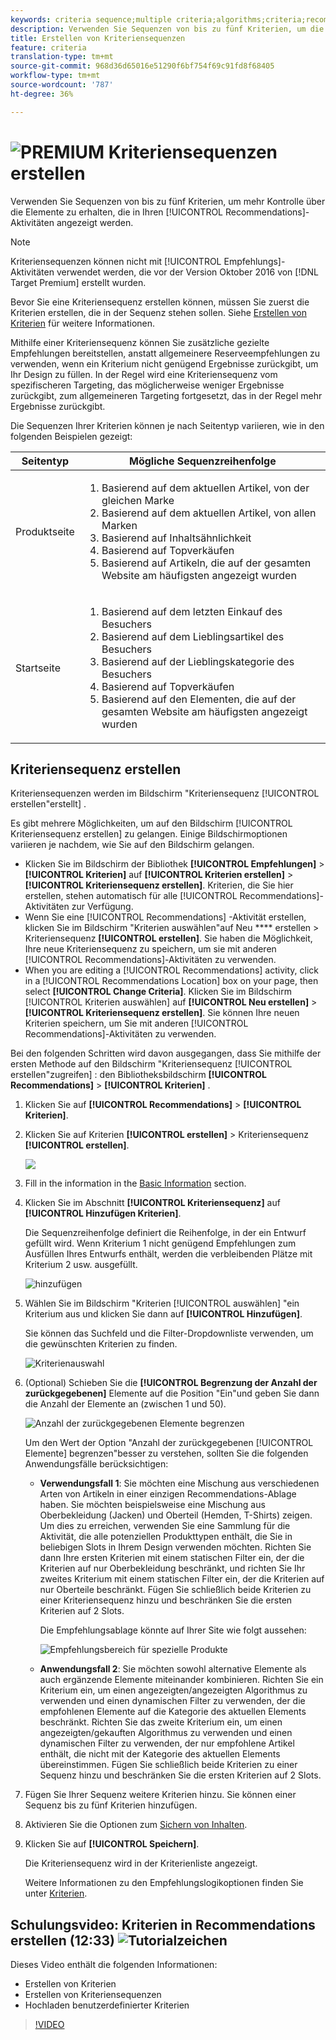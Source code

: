 ```yaml
---
keywords: criteria sequence;multiple criteria;algorithms;criteria;recommendations criteria;sequence;limit number of items returned
description: Verwenden Sie Sequenzen von bis zu fünf Kriterien, um die Elemente, die in Ihren Adobe Target Recommendations-Aktivitäten angezeigt werden, besser zu kontrollieren.
title: Erstellen von Kriteriensequenzen
feature: criteria
translation-type: tm+mt
source-git-commit: 968d36d65016e51290f6bf754f69c91fd8f68405
workflow-type: tm+mt
source-wordcount: '787'
ht-degree: 36%

---
```



# ![PREMIUM](/help/assets/premium.png) Kriteriensequenzen erstellen

Verwenden Sie Sequenzen von bis zu fünf Kriterien, um mehr Kontrolle über die Elemente zu erhalten, die in Ihren [!UICONTROL Recommendations]-Aktivitäten angezeigt werden.

>[!NOTE]
>
>Kriteriensequenzen können nicht mit [!UICONTROL Empfehlungs]-Aktivitäten verwendet werden, die vor der Version Oktober 2016 von [!DNL Target Premium] erstellt wurden.

Bevor Sie eine Kriteriensequenz erstellen können, müssen Sie zuerst die Kriterien erstellen, die in der Sequenz stehen sollen. Siehe [Erstellen von Kriterien](/help/c-recommendations/c-algorithms/create-new-algorithm.md) für weitere Informationen.

Mithilfe einer Kriteriensequenz können Sie zusätzliche gezielte Empfehlungen bereitstellen, anstatt allgemeinere Reserveempfehlungen zu verwenden, wenn ein Kriterium nicht genügend Ergebnisse zurückgibt, um Ihr Design zu füllen. In der Regel wird eine Kriteriensequenz vom spezifischeren Targeting, das möglicherweise weniger Ergebnisse zurückgibt, zum allgemeineren Targeting fortgesetzt, das in der Regel mehr Ergebnisse zurückgibt.

Die Sequenzen Ihrer Kriterien können je nach Seitentyp variieren, wie in den folgenden Beispielen gezeigt:

| Seitentyp | Mögliche Sequenzreihenfolge |
| --- | --- |
| Produktseite | <ol><li>Basierend auf dem aktuellen Artikel, von der gleichen Marke</li><li>Basierend auf dem aktuellen Artikel, von allen Marken</li><li>Basierend auf Inhaltsähnlichkeit</li><li>Basierend auf Topverkäufen</li><li>Basierend auf Artikeln, die auf der gesamten Website am häufigsten angezeigt wurden</li></ol> |
| Startseite | <ol><li>Basierend auf dem letzten Einkauf des Besuchers </li><li>Basierend auf dem Lieblingsartikel des Besuchers</li><li>Basierend auf der Lieblingskategorie des Besuchers</li><li>Basierend auf Topverkäufen</li><li>Basierend auf den Elementen, die auf der gesamten Website am häufigsten angezeigt wurden</li></ol> |

## Kriteriensequenz erstellen

Kriteriensequenzen werden im Bildschirm &quot;Kriteriensequenz [!UICONTROL erstellen&quot;erstellt] .

Es gibt mehrere Möglichkeiten, um auf den Bildschirm [!UICONTROL Kriteriensequenz erstellen] zu gelangen. Einige Bildschirmoptionen variieren je nachdem, wie Sie auf den Bildschirm gelangen.

* Klicken Sie im Bildschirm der Bibliothek **[!UICONTROL Empfehlungen]** > **[!UICONTROL Kriterien]** auf **[!UICONTROL Kriterien erstellen]** > **[!UICONTROL Kriteriensequenz erstellen]**. Kriterien, die Sie hier erstellen, stehen automatisch für alle [!UICONTROL Recommendations]-Aktivitäten zur Verfügung.
* Wenn Sie eine [!UICONTROL Recommendations] -Aktivität erstellen, klicken Sie im Bildschirm &quot;Kriterien auswählen&quot;auf Neu **** erstellen > Kriteriensequenz **[!UICONTROL erstellen]**. Sie haben die Möglichkeit, Ihre neue Kriteriensequenz zu speichern, um sie mit anderen [!UICONTROL Recommendations]-Aktivitäten zu verwenden.
* When you are editing a [!UICONTROL Recommendations] activity, click in a [!UICONTROL Recommendations Location] box on your page, then select **[!UICONTROL Change Criteria]**. Klicken Sie im Bildschirm [!UICONTROL Kriterien auswählen] auf **[!UICONTROL Neu erstellen]** > **[!UICONTROL Kriteriensequenz erstellen]**. Sie können Ihre neuen Kriterien speichern, um Sie mit anderen [!UICONTROL Recommendations]-Aktivitäten zu verwenden.

Bei den folgenden Schritten wird davon ausgegangen, dass Sie mithilfe der ersten Methode auf den Bildschirm &quot;Kriteriensequenz [!UICONTROL erstellen&quot;zugreifen] : den Bibliotheksbildschirm **[!UICONTROL Recommendations]** > **[!UICONTROL Kriterien]** .

1. Klicken Sie auf **[!UICONTROL Recommendations]** > **[!UICONTROL Kriterien]**.

1. Klicken Sie auf Kriterien **[!UICONTROL erstellen]** > Kriteriensequenz **[!UICONTROL erstellen]**.

   ![](assets/CreateCriteriaSequence.png)

1. Fill in the information in the [Basic Information](/help/c-recommendations/c-algorithms/create-new-algorithm.md#info) section.

1. Klicken Sie im Abschnitt **[!UICONTROL Kriteriensequenz]** auf **[!UICONTROL Hinzufügen Kriterien]**.

   Die Sequenzreihenfolge definiert die Reihenfolge, in der ein Entwurf gefüllt wird. Wenn Kriterium 1 nicht genügend Empfehlungen zum Ausfüllen Ihres Entwurfs enthält, werden die verbleibenden Plätze mit Kriterium 2 usw. ausgefüllt.

   ![hinzufügen](/help/c-recommendations/c-algorithms/assets/add-criteria.png)

1. Wählen Sie im Bildschirm &quot;Kriterien [!UICONTROL auswählen] &quot;ein Kriterium aus und klicken Sie dann auf **[!UICONTROL Hinzufügen]**.

   Sie können das Suchfeld und die Filter-Dropdownliste verwenden, um die gewünschten Kriterien zu finden.

   ![Kriterienauswahl](/help/c-recommendations/c-algorithms/assets/select-criteria.png)

1. (Optional) Schieben Sie die **[!UICONTROL Begrenzung der Anzahl der zurückgegebenen]** Elemente auf die Position &quot;Ein&quot;und geben Sie dann die Anzahl der Elemente an (zwischen 1 und 50).

   ![Anzahl der zurückgegebenen Elemente begrenzen](/help/c-recommendations/c-algorithms/assets/limit-number.png)

   Um den Wert der Option &quot;Anzahl der zurückgegebenen [!UICONTROL Elemente] begrenzen&quot;besser zu verstehen, sollten Sie die folgenden Anwendungsfälle berücksichtigen:

   * **Verwendungsfall 1**: Sie möchten eine Mischung aus verschiedenen Arten von Artikeln in einer einzigen Recommendations-Ablage haben. Sie möchten beispielsweise eine Mischung aus Oberbekleidung (Jacken) und Oberteil (Hemden, T-Shirts) zeigen. Um dies zu erreichen, verwenden Sie eine Sammlung für die Aktivität, die alle potenziellen Produkttypen enthält, die Sie in beliebigen Slots in Ihrem Design verwenden möchten. Richten Sie dann Ihre ersten Kriterien mit einem statischen Filter ein, der die Kriterien auf nur Oberbekleidung beschränkt, und richten Sie Ihr zweites Kriterium mit einem statischen Filter ein, der die Kriterien auf nur Oberteile beschränkt. Fügen Sie schließlich beide Kriterien zu einer Kriteriensequenz hinzu und beschränken Sie die ersten Kriterien auf 2 Slots.

      Die Empfehlungsablage könnte auf Ihrer Site wie folgt aussehen:

      ![Empfehlungsbereich für spezielle Produkte](/help/c-recommendations/c-algorithms/assets/featured-products.png)

   * **Anwendungsfall 2**: Sie möchten sowohl alternative Elemente als auch ergänzende Elemente miteinander kombinieren. Richten Sie ein Kriterium ein, um einen angezeigten/angezeigten Algorithmus zu verwenden und einen dynamischen Filter zu verwenden, der die empfohlenen Elemente auf die Kategorie des aktuellen Elements beschränkt. Richten Sie das zweite Kriterium ein, um einen angezeigten/gekauften Algorithmus zu verwenden und einen dynamischen Filter zu verwenden, der nur empfohlene Artikel enthält, die nicht mit der Kategorie des aktuellen Elements übereinstimmen. Fügen Sie schließlich beide Kriterien zu einer Sequenz hinzu und beschränken Sie die ersten Kriterien auf 2 Slots.

1. Fügen Sie Ihrer Sequenz weitere Kriterien hinzu. Sie können einer Sequenz bis zu fünf Kriterien hinzufügen.

1. Aktivieren Sie die Optionen zum [Sichern von Inhalten](/help/c-recommendations/c-algorithms/create-new-algorithm.md#content).

1. Klicken Sie auf **[!UICONTROL Speichern]**.

   Die Kriteriensequenz wird in der Kriterienliste angezeigt.

   Weitere Informationen zu den Empfehlungslogikoptionen finden Sie unter [Kriterien](/help/c-recommendations/c-algorithms/algorithms.md).

## Schulungsvideo: Kriterien in Recommendations erstellen (12:33) ![Tutorialzeichen](/help/assets/tutorial.png)

Dieses Video enthält die folgenden Informationen:

* Erstellen von Kriterien
* Erstellen von Kriteriensequenzen
* Hochladen benutzerdefinierter Kriterien

>[!VIDEO](https://video.tv.adobe.com/v/27694?quality=12)

